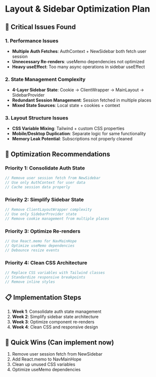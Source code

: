 # Layout & Sidebar Optimization Plan

## 🎯 Critical Issues Found

### 1. Performance Issues
- **Multiple Auth Fetches**: AuthContext + NewSidebar both fetch user session
- **Unnecessary Re-renders**: useMemo dependencies not optimized
- **Heavy useEffect**: Too many async operations in sidebar useEffect

### 2. State Management Complexity
- **4-Layer Sidebar State**: Cookie → ClientWrapper → MainLayout → SidebarProvider
- **Redundant Session Management**: Session fetched in multiple places
- **Mixed State Sources**: Local state + cookies + context

### 3. Layout Structure Issues
- **CSS Variable Mixing**: Tailwind + custom CSS properties
- **Mobile/Desktop Duplication**: Separate logic for same functionality
- **Memory Leak Potential**: Subscriptions not properly cleaned

## 🚀 Optimization Recommendations

### Priority 1: Consolidate Auth State
```typescript
// Remove user session fetch from NewSidebar
// Use only AuthContext for user data
// Cache session data properly
```

### Priority 2: Simplify Sidebar State
```typescript
// Remove ClientLayoutWrapper complexity
// Use only SidebarProvider state
// Remove cookie management from multiple places
```

### Priority 3: Optimize Re-renders
```typescript
// Use React.memo for NavMainHope
// Optimize useMemo dependencies
// Debounce resize events
```

### Priority 4: Clean CSS Architecture
```typescript
// Replace CSS variables with Tailwind classes
// Standardize responsive breakpoints
// Remove inline styles
```

## 📋 Implementation Steps

1. **Week 1**: Consolidate auth state management
2. **Week 2**: Simplify sidebar state architecture  
3. **Week 3**: Optimize component re-renders
4. **Week 4**: Clean CSS and responsive design

## 🔧 Quick Wins (Can implement now)

1. Remove user session fetch from NewSidebar
2. Add React.memo to NavMainHope
3. Clean up unused CSS variables
4. Optimize useMemo dependencies
